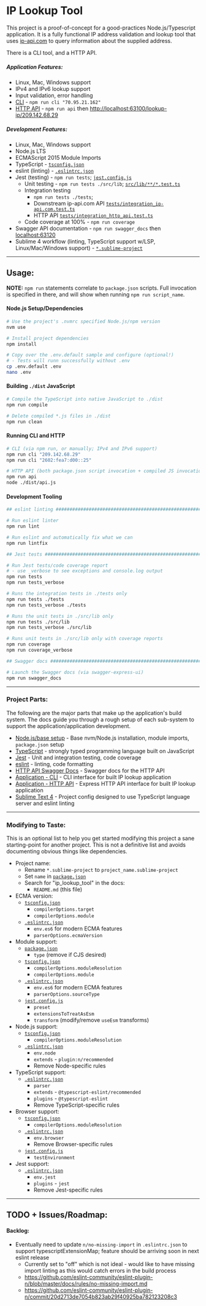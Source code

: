 # IP Lookup Tool

This project is a proof-of-concept for a good-practices Node.js/Typescript application. It is a fully functional IP address validation and lookup tool that uses [ip-api.com](https://ip-api.com) to query information about the supplied address.

There is a CLI tool, and a HTTP API.

##### Application Features:

* Linux, Mac, Windows support
* IPv4 and IPv6 lookup support
* Input validation, error handling
* [CLI](docs/cli.md) - `npm run cli "70.95.21.162"`
* [HTTP API](docs/http_api.md) - `npm run api` then [http://localhost:63100/lookup-ip/209.142.68.29](http://localhost:63100/lookup-ip/209.142.68.29)

##### Development Features:

* Linux, Mac, Windows support
* Node.js LTS
* ECMAScript 2015 Module Imports
* TypeScript - [`tsconfig.json`](./tsconfig.json)
* eslint (linting) - [`.eslintrc.json`](./.eslintrc.json)
* Jest (testing) - `npm run tests`; [`jest.config.js`](./jest.config.js)
    - Unit testing - `npm run tests ./src/lib`; [`src/lib/**/*.test.ts`](./src/lib)
    - Integration testing
        + `npm run tests ./tests`;
        + Downstream ip-api.com API [`tests/integration_ip-api.com.test.ts`](./tests/integration_ip-api.com.test.ts)
        + HTTP API [`tests/integration_http_api.test.ts`](./tests/integration_http_api.test.ts)
    - Code coverage at 100% - `npm run coverage`
* Swagger API documentation - `npm run swagger_docs` then [localhost:63120](http://localhost:63120)
* Sublime 4 workflow (linting, TypeScript support w/LSP, Linux/Mac/Windows support) - [`*.sublime-project`](ip_lookup_tool.sublime-project)

---

## Usage:

**NOTE:** `npm run` statements correlate to `package.json` scripts. Full invocation is specified in there, and will show when running `npm run script_name`.

#### Node.js Setup/Dependencies

```bash
# Use the project's .nvmrc specified Node.js/npm version
nvm use

# Install project dependencies
npm install

# Copy over the .env.default sample and configure (optional!)
# - Tests will runn successfully without .env
cp .env.default .env
nano .env
```

#### Building `./dist` JavaScript

```bash
# Compile the TypeScript into native JavaScript to ./dist
npm run compile

# Delete compiled *.js files in ./dist
npm run clean
```

#### Running CLI and HTTP

```bash
# CLI (via npm run, or manually; IPv4 and IPv6 support)
npm run cli "209.142.68.29"
npm run cli "2602:fea7:d00::25"

# HTTP API (both package.json script invocation + compiled JS invocation)
npm run api
node ./dist/api.js
```

#### Development Tooling

```bash
## eslint linting ##############################################################

# Run eslint linter
npm run lint

# Run eslint and automatically fix what we can
npm run lintfix

## Jest tests ##################################################################

# Run Jest tests/code coverage report
# - use _verbose to see exceptions and console.log output
npm run tests
npm run tests_verbose

# Runs the integration tests in ./tests only
npm run tests ./tests
npm run tests_verbose ./tests

# Runs the unit tests in ./src/lib only
npm run tests ./src/lib
npm run tests_verbose ./src/lib

# Runs unit tests in ./src/lib only with coverage reports
npm run coverage
npm run coverage_verbose

## Swagger docs ###############################################################

# Launch the Swagger docs (via swagger-express-ui)
npm run swagger_docs
```

---

### Project Parts:

The following are the major parts that make up the application's build system. The docs guide you through a rough setup of each sub-system to support the application/application development.

* [Node.js/base setup](docs/node.md) - Base nvm/Node.js installation, module imports, `package.json` setup
* [TypeScript](docs/typescript.md) - strongly typed programming language built on JavaScript
* [Jest](docs/jest.md) - Unit and integration testing, code coverage
* [eslint](docs/eslint.md) - linting, code formatting
* [HTTP API Swagger Docs](docs/swagger.md) - Swagger docs for the HTTP API
* [Application - CLI](docs/cli.md) - CLI interface for built IP lookup application
* [Application - HTTP API](docs/http_api.md) - Express HTTP API interface for built IP lookup application
* [Sublime Text 4](docs/sublime.md) - Project config designed to use TypeScript language server and eslint linting

---

### Modifying to Taste:

This is an optional list to help you get started modifying this project a sane starting-point for another project. This is not a definitive list and avoids documenting obvious things like dependencies.

* Project name:
    - Rename `*.sublime-project` to `project_name.sublime-project`
    - Set `name` in [`package.json`](/package.json)
    - Search for "ip_lookup_tool" in the docs:
        + `README.md` (this file)
* ECMA version:
    - [`tsconfig.json`](/tsconfig.json)
        + `compilerOptions.target`
        + `compilerOptions.module`
    - [`.eslintrc.json`](/.eslintrc.json)
        + `env.es6` for modern ECMA features
        + `parserOptions.ecmaVersion`
* Module support:
    - [`package.json`](/package.json)
        + `type` (remove if CJS desired)
    - [`tsconfig.json`](/tsconfig.json)
        + `compilerOptions.moduleResolution`
        + `compilerOptions.module`
    - [`.eslintrc.json`](/.eslintrc.json)
        + `env.es6` for modern ECMA features
        + `parserOptions.sourceType`
    - [`jest.config.js`](/jest.config.js)
        + `preset`
        + `extensionsToTreatAsEsm`
        + `transform` (modify/remove `useEsm` transforms)
* Node.js support:
    - [`tsconfig.json`](/tsconfig.json)
        + `compilerOptions.moduleResolution`
    - [`.eslintrc.json`](/.eslintrc.json)
        + `env.node`
        + `extends` - `plugin:n/recommended`
        + Remove Node-specific rules
* TypeScript support:
    - [`.eslintrc.json`](/.eslintrc.json)
        + `parser`
        + `extends` - `@typescript-eslint/recommended`
        + `plugins` - `@typescript-eslint`
        + Remove TypeScript-specific rules
* Browser support:
    - [`tsconfig.json`](/tsconfig.json)
        + `compilerOptions.moduleResolution`
    - [`.eslintrc.json`](/.eslintrc.json)
        + `env.browser`
        + Remove Browser-specific rules
    - [`jest.config.js`](/jest.config.js)
        + `testEnvironment`
* Jest support:
    - [`.eslintrc.json`](/.eslintrc.json)
        + `env.jest`
        + `plugins` - `jest`
        + Remove Jest-specific rules

---

## TODO + Issues/Roadmap:

#### Backlog:

* Eventually need to update `n/no-missing-import` in `.eslintrc.json` to support typescriptExtensionMap; feature should be arriving soon in next eslint release
    - Currently set to "off" which is not ideal - would like to have missing import linting as this would catch errors in the build process
    - https://github.com/eslint-community/eslint-plugin-n/blob/master/docs/rules/no-missing-import.md
    - https://github.com/eslint-community/eslint-plugin-n/commit/20d2713de7054b823ab29f40925ba782123208c3
